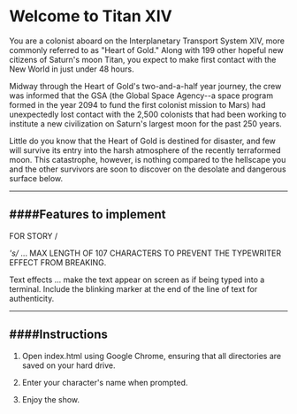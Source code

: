Welcome to Titan XIV
====================

You are a colonist aboard on the Interplanetary Transport System XIV, more commonly 
referred to as "Heart of Gold." Along with 199 other hopeful new citizens of Saturn's 
moon Titan, you expect to make first contact with the New World in just under 48 hours. 

Midway through the Heart of Gold's two-and-a-half year journey, the crew was informed
that the GSA (the Global Space Agency--a space program formed in the year 2094 to fund
the first colonist mission to Mars) had unexpectedly lost contact with the 2,500 
colonists that had been working to institute a new civilization on Saturn's largest 
moon for the past 250 years.

Little do you know that the Heart of Gold is destined for disaster, and few will 
survive its entry into the harsh atmosphere of the recently terraformed moon.
This catastrophe, however, is nothing compared to the hellscape you and the other
survivors are soon to discover on the desolate and dangerous surface below.

--------------------
####Features to implement
--------------------

FOR STORY /*<p>'s/* ... MAX LENGTH OF 107 CHARACTERS TO PREVENT THE TYPEWRITER EFFECT FROM
BREAKING.

Text effects ... make the text appear on screen as if being typed into a terminal.
Include the blinking marker at the end of the line of text for authenticity.

--------------------
####Instructions
--------------------

1. Open index.html using Google Chrome, ensuring that all directories are saved on 
   your hard drive.
   
2. Enter your character's name when prompted.

3. Enjoy the show.